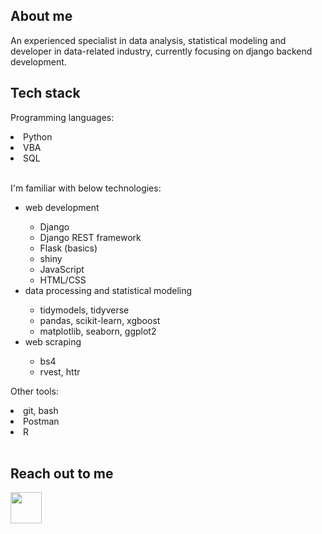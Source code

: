 ## About me

An experienced specialist in data analysis, statistical modeling and developer in data-related industry, currently focusing on django backend development.

## Tech stack

Programming languages:
<li> Python </li>
<li> VBA </li>
<li> SQL </li>
<br>

I'm familiar with below technologies:
<ul>
  <li> web development </li>
  <ul>
      <li> Django </li>
      <li> Django REST framework </li>
      <li> Flask (basics) </li>
      <li> shiny </li>
      <li> JavaScript </li>
      <li> HTML/CSS </li>
  </ul>
  <li> data processing and statistical modeling </li>
  <ul>
      <li> tidymodels, tidyverse </li>
      <li> pandas, scikit-learn, xgboost </li>
      <li> matplotlib, seaborn, ggplot2 </li>
  </ul>
  <li> web scraping </li>
  <ul>
      <li> bs4 </li>
      <li> rvest, httr </li>
  </ul>
</ul>

Other tools:
<li> git, bash </li>
<li> Postman </li>
<li> R </li>
<br>

## Reach out to me
<a href="https://www.linkedin.com/in/wiktor-p-44347b207/" rel="nofollow"> <img src="https://camo.githubusercontent.com/d48e8da814e92af13b47ec6c4ddb8ee24e27f5f6202f8c03266e248b8368857d/68747470733a2f2f692e696d6775722e636f6d2f426136315678422e706e67" width="50" height="50" data-canonical-src="https://i.imgur.com/Ba61VxB.png" style="max-width: 100%;"> </a>
